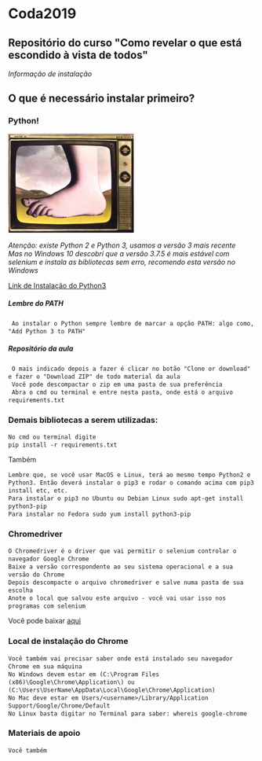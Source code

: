 # Coda2019
## Repositório do curso "Como revelar o que está escondido à vista de todos"

*Informação de instalação*

## O que é necessário instalar primeiro?
### Python!

![Python](/Monty-Python-foot.jpg)

*Atenção: existe Python 2 e Python 3, usamos a versão 3 mais recente*<br>
*Mas no Windows 10 descobri que a versão 3.7.5 é mais estável com selenium e instala as bibliotecas sem erro, recomendo esta versão no Windows*

[Link de Instalação do Python3](https://www.python.org/downloads/)

##### Lembre do PATH

     Ao instalar o Python sempre lembre de marcar a opção PATH: algo como, "Add Python 3 to PATH"
     
##### Repositório da aula

     O mais indicado depois a fazer é clicar no botão "Clone or download" e fazer o "Download ZIP" de todo material da aula
     Você pode descompactar o zip em uma pasta de sua preferência
     Abra o cmd ou terminal e entre nesta pasta, onde está o arquivo requirements.txt
     
### Demais bibliotecas a serem utilizadas:
  
    No cmd ou terminal digite
    pip install -r requirements.txt

Também

    Lembre que, se você usar MacOS e Linux, terá ao mesmo tempo Python2 e Python3. Então deverá instalar o pip3 e rodar o comando acima com pip3 install etc, etc.
    Para instalar o pip3 no Ubuntu ou Debian Linux sudo apt-get install python3-pip
    Para instalar no Fedora sudo yum install python3-pip


### Chromedriver
    O Chromedriver é o driver que vai permitir o selenium controlar o navegador Google Chrome
    Baixe a versão correspondente ao seu sistema operacional e a sua versão do Chrome
    Depois descompacte o arquivo chromedriver e salve numa pasta de sua escolha
    Anote o local que salvou este arquivo - você vai usar isso nos programas com selenium
Você pode baixar [aqui](https://chromedriver.chromium.org/downloads) 

### Local de instalação do Chrome
    Você também vai precisar saber onde está instalado seu navegador Chrome em sua máquina
    No Windows devem estar em (C:\Program Files (x86)\Google\Chrome\Application\) ou (C:\Users\UserName\AppData\Local\Google\Chrome\Application)
    No Mac deve estar em Users/<username>/Library/Application Support/Google/Chrome/Default
    No Linux basta digitar no Terminal para saber: whereis google-chrome

### Materiais de apoio
    Você também 
